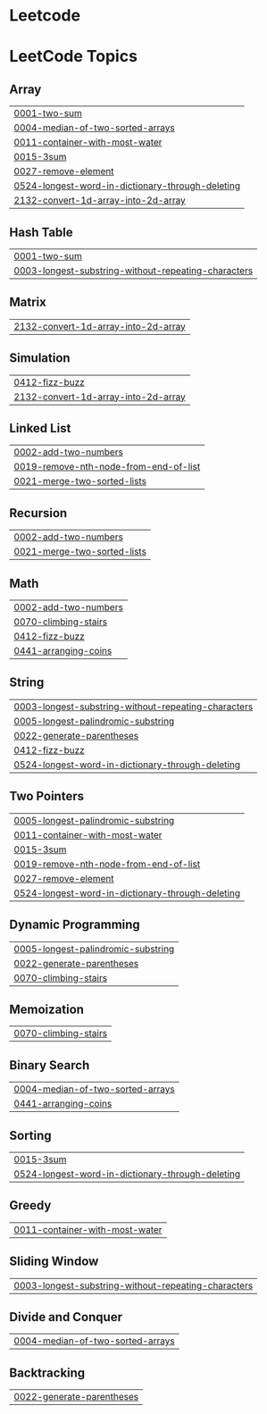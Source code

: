 # Leetcode
<!---LeetCode Topics Start-->
# LeetCode Topics
## Array
|  |
| ------- |
| [0001-two-sum](https://github.com/Shiri29/Leetcode/tree/master/0001-two-sum) |
| [0004-median-of-two-sorted-arrays](https://github.com/Shiri29/Leetcode/tree/master/0004-median-of-two-sorted-arrays) |
| [0011-container-with-most-water](https://github.com/Shiri29/Leetcode/tree/master/0011-container-with-most-water) |
| [0015-3sum](https://github.com/Shiri29/Leetcode/tree/master/0015-3sum) |
| [0027-remove-element](https://github.com/Shiri29/Leetcode/tree/master/0027-remove-element) |
| [0524-longest-word-in-dictionary-through-deleting](https://github.com/Shiri29/Leetcode/tree/master/0524-longest-word-in-dictionary-through-deleting) |
| [2132-convert-1d-array-into-2d-array](https://github.com/Shiri29/Leetcode/tree/master/2132-convert-1d-array-into-2d-array) |
## Hash Table
|  |
| ------- |
| [0001-two-sum](https://github.com/Shiri29/Leetcode/tree/master/0001-two-sum) |
| [0003-longest-substring-without-repeating-characters](https://github.com/Shiri29/Leetcode/tree/master/0003-longest-substring-without-repeating-characters) |
## Matrix
|  |
| ------- |
| [2132-convert-1d-array-into-2d-array](https://github.com/Shiri29/Leetcode/tree/master/2132-convert-1d-array-into-2d-array) |
## Simulation
|  |
| ------- |
| [0412-fizz-buzz](https://github.com/Shiri29/Leetcode/tree/master/0412-fizz-buzz) |
| [2132-convert-1d-array-into-2d-array](https://github.com/Shiri29/Leetcode/tree/master/2132-convert-1d-array-into-2d-array) |
## Linked List
|  |
| ------- |
| [0002-add-two-numbers](https://github.com/Shiri29/Leetcode/tree/master/0002-add-two-numbers) |
| [0019-remove-nth-node-from-end-of-list](https://github.com/Shiri29/Leetcode/tree/master/0019-remove-nth-node-from-end-of-list) |
| [0021-merge-two-sorted-lists](https://github.com/Shiri29/Leetcode/tree/master/0021-merge-two-sorted-lists) |
## Recursion
|  |
| ------- |
| [0002-add-two-numbers](https://github.com/Shiri29/Leetcode/tree/master/0002-add-two-numbers) |
| [0021-merge-two-sorted-lists](https://github.com/Shiri29/Leetcode/tree/master/0021-merge-two-sorted-lists) |
## Math
|  |
| ------- |
| [0002-add-two-numbers](https://github.com/Shiri29/Leetcode/tree/master/0002-add-two-numbers) |
| [0070-climbing-stairs](https://github.com/Shiri29/Leetcode/tree/master/0070-climbing-stairs) |
| [0412-fizz-buzz](https://github.com/Shiri29/Leetcode/tree/master/0412-fizz-buzz) |
| [0441-arranging-coins](https://github.com/Shiri29/Leetcode/tree/master/0441-arranging-coins) |
## String
|  |
| ------- |
| [0003-longest-substring-without-repeating-characters](https://github.com/Shiri29/Leetcode/tree/master/0003-longest-substring-without-repeating-characters) |
| [0005-longest-palindromic-substring](https://github.com/Shiri29/Leetcode/tree/master/0005-longest-palindromic-substring) |
| [0022-generate-parentheses](https://github.com/Shiri29/Leetcode/tree/master/0022-generate-parentheses) |
| [0412-fizz-buzz](https://github.com/Shiri29/Leetcode/tree/master/0412-fizz-buzz) |
| [0524-longest-word-in-dictionary-through-deleting](https://github.com/Shiri29/Leetcode/tree/master/0524-longest-word-in-dictionary-through-deleting) |
## Two Pointers
|  |
| ------- |
| [0005-longest-palindromic-substring](https://github.com/Shiri29/Leetcode/tree/master/0005-longest-palindromic-substring) |
| [0011-container-with-most-water](https://github.com/Shiri29/Leetcode/tree/master/0011-container-with-most-water) |
| [0015-3sum](https://github.com/Shiri29/Leetcode/tree/master/0015-3sum) |
| [0019-remove-nth-node-from-end-of-list](https://github.com/Shiri29/Leetcode/tree/master/0019-remove-nth-node-from-end-of-list) |
| [0027-remove-element](https://github.com/Shiri29/Leetcode/tree/master/0027-remove-element) |
| [0524-longest-word-in-dictionary-through-deleting](https://github.com/Shiri29/Leetcode/tree/master/0524-longest-word-in-dictionary-through-deleting) |
## Dynamic Programming
|  |
| ------- |
| [0005-longest-palindromic-substring](https://github.com/Shiri29/Leetcode/tree/master/0005-longest-palindromic-substring) |
| [0022-generate-parentheses](https://github.com/Shiri29/Leetcode/tree/master/0022-generate-parentheses) |
| [0070-climbing-stairs](https://github.com/Shiri29/Leetcode/tree/master/0070-climbing-stairs) |
## Memoization
|  |
| ------- |
| [0070-climbing-stairs](https://github.com/Shiri29/Leetcode/tree/master/0070-climbing-stairs) |
## Binary Search
|  |
| ------- |
| [0004-median-of-two-sorted-arrays](https://github.com/Shiri29/Leetcode/tree/master/0004-median-of-two-sorted-arrays) |
| [0441-arranging-coins](https://github.com/Shiri29/Leetcode/tree/master/0441-arranging-coins) |
## Sorting
|  |
| ------- |
| [0015-3sum](https://github.com/Shiri29/Leetcode/tree/master/0015-3sum) |
| [0524-longest-word-in-dictionary-through-deleting](https://github.com/Shiri29/Leetcode/tree/master/0524-longest-word-in-dictionary-through-deleting) |
## Greedy
|  |
| ------- |
| [0011-container-with-most-water](https://github.com/Shiri29/Leetcode/tree/master/0011-container-with-most-water) |
## Sliding Window
|  |
| ------- |
| [0003-longest-substring-without-repeating-characters](https://github.com/Shiri29/Leetcode/tree/master/0003-longest-substring-without-repeating-characters) |
## Divide and Conquer
|  |
| ------- |
| [0004-median-of-two-sorted-arrays](https://github.com/Shiri29/Leetcode/tree/master/0004-median-of-two-sorted-arrays) |
## Backtracking
|  |
| ------- |
| [0022-generate-parentheses](https://github.com/Shiri29/Leetcode/tree/master/0022-generate-parentheses) |
<!---LeetCode Topics End-->